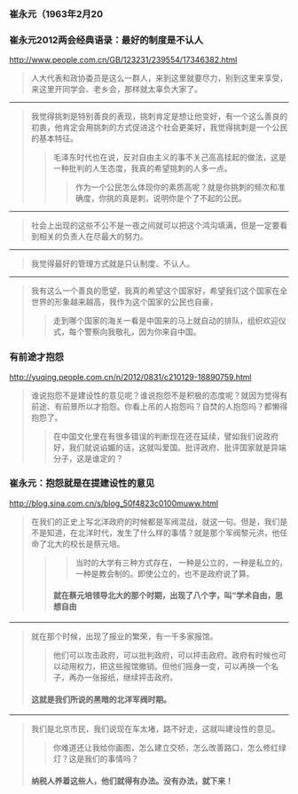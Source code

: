 ### 崔永元（1963年2月20
### 崔永元2012两会经典语录：最好的制度是不认人
http://www.people.com.cn/GB/123231/239554/17346382.html
>人大代表和政协委员是这么一群人，来到这里就要尽力，别到这里来享受，来这里开同学会、老乡会，那样就太辜负大家了。
---
>我觉得挑刺是特别善良的表现，挑刺肯定是想让他变好，有一个这么善良的初衷，他肯定会用挑刺的方式促进这个社会更美好，我觉得挑刺是一个公民的基本特征。
>>毛泽东时代也在说，反对自由主义的事不关己高高挂起的做法，这是一种批判的人生态度，我真的希望挑刺的人多一点。
>>>作为一个公民怎么体现你的素质高呢？就是你挑刺的频次和准确度，你挑的真是刺，说明你是个了不起的公民。
---
>社会上出现的这些不公不是一夜之间就可以把这个鸿沟填满，但是一定要看到相关的负责人在尽最大的努力。
---
>我觉得最好的管理方式就是只认制度、不认人。
---
>我有这么一个善良的愿望，我真的希望这个国家好，希望我们这个国家在全世界的形象越来越高，我作为这个国家的公民也自豪，
>>走到哪个国家的海关一看是中国来的马上就自动的排队，组织欢迎仪式，每个警察向我敬礼，因为你来自中国。
### 有前途才抱怨
http://yuqing.people.com.cn/n/2012/0831/c210129-18890759.html
>谁说抱怨不是建设性的意见呢？谁说抱怨不是积极的态度呢？就因为觉得有前途、有前景所以才抱怨。你看上吊的人抱怨吗？自焚的人抱怨吗？都懒得抱怨了。
>>在中国文化里在有很多错误的判断现在还在延续，譬如我们说政府好，我们就说谄媚的话，这就叫爱国。批评政府、批评国家就是异端分子，这是谁定的？
### 崔永元：抱怨就是在提建设性的意见
http://blog.sina.com.cn/s/blog_50f4823c0100muww.html
>在我们的正史上写北洋政府的时候都是军阀混战，就这一句。但是，我们是不是知道，在北洋时代，发生了什么样的事情？就是那个军阀黎元洪，他任命了北大的校长是蔡元培。
>>>当时的大学有三种方式存在， 一种是公立的，一种是私立的，一种是教会制的。即使公立的，也不是政府说了算。
>>#### 就在蔡元培领导北大的那个时期，出现了八个字，叫“学术自由，思想自由
---
>就在那个时候，出现了报业的繁荣，有一千多家报馆。
>>他们可以攻击政府，可以批判政府，可以抨击政府。政府有时候也可以动用权力，把这些报馆撤销。但他们摇身一变，可以再换一个名子，再办一张报纸，继续抨击政府。
>#### 这就是我们所说的黑暗的北洋军阀时期。
---
>我们是北京市民，我们说现在车太堵，路不好走，这就叫建设性的意见。
>>你难道还让我给你画图，怎么建立交桥，怎么改善路口，怎么修红绿灯？这是我们的事情吗？
>#### 纳税人养着这些人，他们就得有办法。没有办法，就下来！